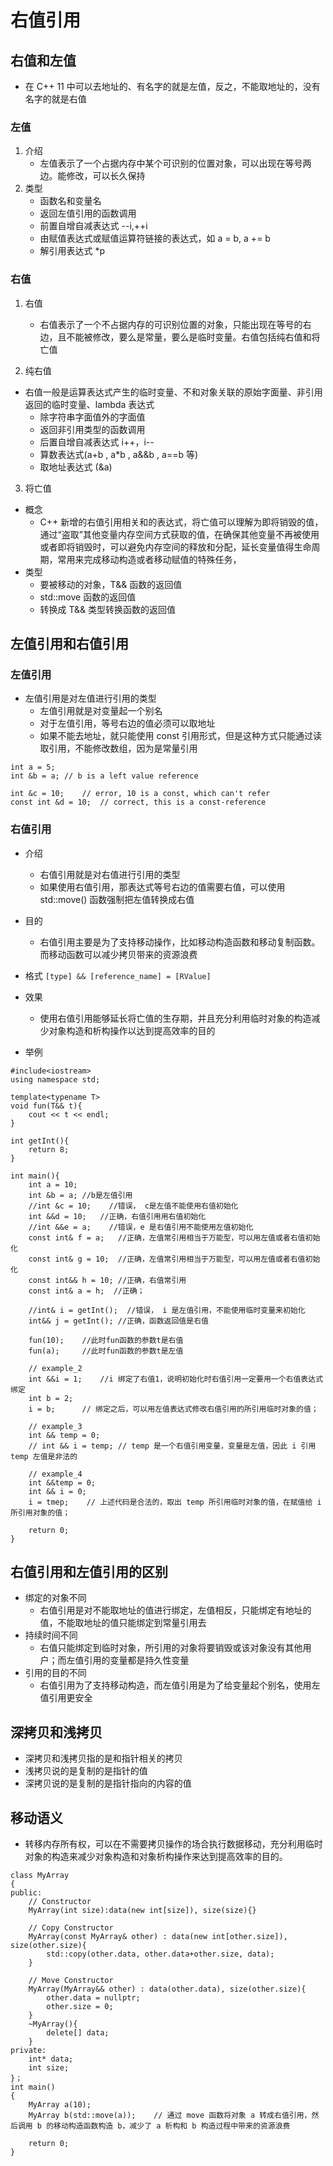 # 右值引用

## 右值和左值
+ 在 C++ 11 中可以去地址的、有名字的就是左值，反之，不能取地址的，没有名字的就是右值
### 左值
1. 介绍
    - 左值表示了一个占据内存中某个可识别的位置对象，可以出现在等号两边。能修改，可以长久保持
2. 类型
    - 函数名和变量名
    - 返回左值引用的函数调用
    - 前置自增自减表达式 --i,++i
    - 由赋值表达式或赋值运算符链接的表达式，如 a = b, a += b
    - 解引用表达式 *p

### 右值
1. 右值
    - 右值表示了一个不占据内存的可识别位置的对象，只能出现在等号的右边，且不能被修改，要么是常量，要么是临时变量。右值包括纯右值和将亡值

2. 纯右值
+ 右值一般是运算表达式产生的临时变量、不和对象关联的原始字面量、非引用返回的临时变量、lambda 表达式
    - 除字符串字面值外的字面值
    - 返回非引用类型的函数调用
    - 后置自增自减表达式 i++，i--
    - 算数表达式(a+b , a*b , a&&b , a==b 等)
    - 取地址表达式 (&a)

3. 将亡值
+ 概念
    + C++ 新增的右值引用相关和的表达式，将亡值可以理解为即将销毁的值，通过“盗取”其他变量内存空间方式获取的值，在确保其他变量不再被使用或者即将销毁时，可以避免内存空间的释放和分配，延长变量值得生命周期，常用来完成移动构造或者移动赋值的特殊任务，
+ 类型
    - 要被移动的对象，T&& 函数的返回值
    - std::move 函数的返回值
    - 转换成 T&& 类型转换函数的返回值

## 左值引用和右值引用
### 左值引用
+ 左值引用是对左值进行引用的类型
    + 左值引用就是对变量起一个别名
    + 对于左值引用，等号右边的值必须可以取地址
    + 如果不能去地址，就只能使用 const 引用形式，但是这种方式只能通过读取引用，不能修改数组，因为是常量引用

```
int a = 5;
int &b = a; // b is a left value reference

int &c = 10;    // error, 10 is a const, which can't refer
const int &d = 10;  // correct, this is a const-reference
```

### 右值引用
+ 介绍
    + 右值引用就是对右值进行引用的类型
    + 如果使用右值引用，那表达式等号右边的值需要右值，可以使用 std::move() 函数强制把左值转换成右值
+ 目的
    + 右值引用主要是为了支持移动操作，比如移动构造函数和移动复制函数。而移动函数可以减少拷贝带来的资源浪费

+ 格式
`[type] && [reference_name] = [RValue]`
+ 效果
    - 使用右值引用能够延长将亡值的生存期，并且充分利用临时对象的构造减少对象构造和析构操作以达到提高效率的目的
+ 举例
```
#include<iostream>
using namespace std;

template<typename T>
void fun(T&& t){
    cout << t << endl;
} 

int getInt(){
    return 8;
}

int main(){
    int a = 10;
    int &b = a; //b是左值引用
    //int &c = 10;    //错误， c是左值不能使用右值初始化
    int &&d = 10;   //正确，右值引用用右值初始化
    //int &&e = a;    //错误，e 是右值引用不能使用左值初始化
    const int& f = a;   //正确，左值常引用相当于万能型，可以用左值或者右值初始化
    const int& g = 10;  //正确，左值常引用相当于万能型，可以用左值或者右值初始化
    const int&& h = 10; //正确，右值常引用
    const int& a = h;  //正确；

    //int& i = getInt();  //错误， i 是左值引用，不能使用临时变量来初始化
    int&& j = getInt(); //正确，函数返回值是右值

    fun(10);    //此时fun函数的参数t是右值
    fun(a);     //此时fun函数的参数t是左值

    // example_2
    int &&i = 1;    //i 绑定了右值1，说明初始化时右值引用一定要用一个右值表达式绑定
    int b = 2;
    i = b;      // 绑定之后，可以用左值表达式修改右值引用的所引用临时对象的值；

    // example_3
    int && temp = 0;
    // int && i = temp; // temp 是一个右值引用变量，变量是左值，因此 i 引用 temp 左值是非法的

    // example_4
    int &&temp = 0;
    int && i = 0;
    i = tmep;    // 上述代码是合法的，取出 temp 所引用临时对象的值，在赋值给 i 所引用对象的值；

    return 0;
}
```

## 右值引用和左值引用的区别
+ 绑定的对象不同
    - 右值引用是对不能取地址的值进行绑定，左值相反，只能绑定有地址的值，不能取地址的值只能绑定到常量引用去
+ 持续时间不同
    - 右值只能绑定到临时对象，所引用的对象将要销毁或该对象没有其他用户；而左值引用的变量都是持久性变量
+ 引用的目的不同
    - 右值引用为了支持移动构造，而左值引用是为了给变量起个别名，使用左值引用更安全

## 深拷贝和浅拷贝
+ 深拷贝和浅拷贝指的是和指针相关的拷贝
+ 浅拷贝说的是复制的是指针的值
+ 深拷贝说的是复制的是指针指向的内容的值

## 移动语义
+ 转移内存所有权，可以在不需要拷贝操作的场合执行数据移动，充分利用临时对象的构造来减少对象构造和对象析构操作来达到提高效率的目的。

```
class MyArray
{
public:
    // Constructor
    MyArray(int size):data(new int[size]), size(size){}

    // Copy Constructor
    MyArray(const MyArray& other) : data(new int[other.size]), size(other.size){
        std::copy(other.data, other.data+other.size, data);
    }

    // Move Constructor
    MyArray(MyArray&& other) : data(other.data), size(other.size){
        other.data = nullptr;
        other.size = 0;
    }
    ~MyArray(){
        delete[] data;
    }
private:
    int* data;
    int size;
}；
int main()
{
    MyArray a(10);
    MyArray b(std::move(a));    // 通过 move 函数将对象 a 转成右值引用，然后调用 b 的移动构造函数构造 b，减少了 a 析构和 b 构造过程中带来的资源浪费

    return 0;
}
```